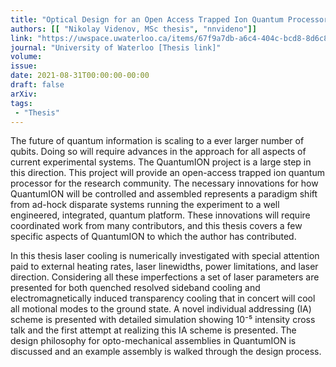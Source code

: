 ```yaml
---
title: "Optical Design for an Open Access Trapped Ion Quantum Processor"
authors: [[ "Nikolay Videnov, MSc thesis", "nnvideno"]]
link: "https://uwspace.uwaterloo.ca/items/67f9a7db-a6c4-404c-bcd8-8d6c8240bf64"
journal: "University of Waterloo [Thesis link]"
volume: 
issue: 
date: 2021-08-31T00:00:00-00:00
draft: false
arXiv:
tags:
 - "Thesis"
---
```


The future of quantum information is scaling to a ever larger number of qubits. Doing so will require advances in the approach for all aspects of current experimental systems. The QuantumION project is a large step in this direction. This project will provide an open-access trapped ion quantum processor for the research community. The necessary innovations for how QuantumION will be controlled and assembled represents a paradigm shift from ad-hock disparate systems running the experiment to a well engineered, integrated, quantum platform. These innovations will require coordinated work from many contributors, and this thesis covers a few specific aspects of QuantumION to which the author has contributed.

In this thesis laser cooling is numerically investigated with special attention paid to external heating rates, laser linewidths, power limitations, and laser direction. Considering all these imperfections a set of laser parameters are presented for both quenched resolved sideband cooling and electromagnetically induced transparency cooling that in concert will cool all motional modes to the ground state. A novel individual addressing (IA) scheme is presented with detailed simulation showing 10⁻⁵ intensity cross talk and the first attempt at realizing this IA scheme is presented. The design philosophy for opto-mechanical assemblies in QuantumION is discussed and an example assembly is walked through the design process.